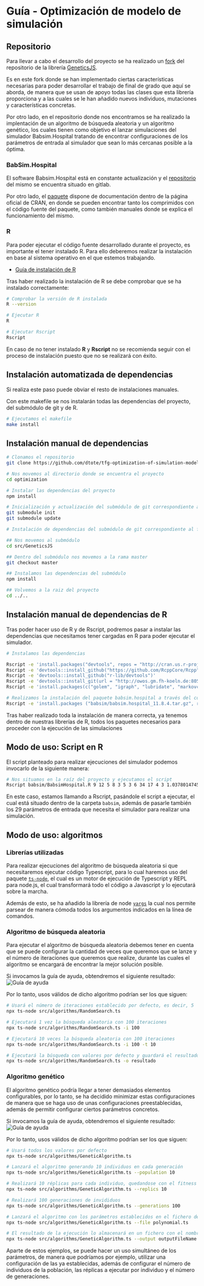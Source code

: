 # Guía - Optimización de modelo de simulación

## Repositorio

Para llevar a cabo el desarrollo del proyecto se ha realizado un [fork](https://github.com/dtote/GeneticsJS) del repositorio de la librería [GeneticsJS](https://github.com/GeneticsJS/GeneticsJS).

Es en este fork donde se han implementado ciertas características necesarias para poder desarrollar el trabajo de final de grado que aquí se aborda, de manera que se usan de apoyo todas las clases que esta librería proporciona y a las cuales se le han añadido nuevos individuos, mutaciones y características concretas.

Por otro lado, en el repositorio donde nos encontramos se ha realizado la implentación de un algoritmo de búsqueda aleatoria y un algoritmo genético, los cuales tienen como objetivo el lanzar simulaciones del simulador Babsim.Hospital tratando de encontrar configuraciones de los parámetros de entrada al simulador que sean lo más cercanas posible a la óptima.

### BabSim.Hospital

El software Babsim.Hospital está en constante actualización y el [repositorio](http://owos.gm.fh-koeln.de:8055/bartz/babsim.hospital) del mismo se encuentra situado en gitlab.

Por otro lado, el [paquete](https://cran.r-project.org/web/packages/babsim.hospital/index.html) dispone de documentación dentro de la página oficial de CRAN, en donde se pueden encontrar tanto los comprimidos con el código fuente del paquete, como también manuales donde se explica el funcionamiento del mismo.

### R

Para poder ejecutar el código fuente desarrollado durante el proyecto, es importante el tener instalado R. Para ello deberemos realizar la instalación en base al sistema operativo en el que estemos trabajando.

- [Guía de instalación de R](https://docs.rstudio.com/resources/install-r/)

Tras haber realizado la instalación de R se debe comprobar que se ha instalado correctamente:

```bash
# Comprobar la versión de R instalada
R --version

# Ejecutar R
R

# Ejecutar Rscript
Rscript
```

En caso de no tener instalado **R** y **Rscript** no se recomienda seguir con el proceso de instalación puesto que no se realizará con éxito.

## **Instalación automatizada de dependencias**

Si realiza este paso puede obviar el resto de instalaciones manuales.

Con este makefile se nos instalarán todas las dependencias del proyecto, del submódulo de git y de R.

```bash
# Ejecutamos el makefile
make install
```

## **Instalación manual de dependencias**

```bash
# Clonamos el repositorio
git clone https://github.com/dtote/tfg-optimization-of-simulation-model-for-resource-planning-in-hospitals.git optimization

# Nos movemos al directorio donde se encuentra el proyecto
cd optimization

# Instalar las dependencias del proyecto
npm install

# Inicialización y actualización del submódulo de git correspondiente al fork de GeneticsJS
git submodule init
git submodule update

# Instalación de dependencias del submódulo de git correspondiente al fork de GeneticsJS

## Nos movemos al submódulo
cd src/GeneticsJS

## Dentro del submódulo nos movemos a la rama master
git checkout master

## Instalamos las dependencias del submódulo
npm install

## Volvemos a la raiz del proyecto
cd ../..
```

## **Instalación manual de dependencias de R**

Tras poder hacer uso de R y de Rscript, podremos pasar a instalar las dependencias que necesitamos tener cargadas en R para poder ejecutar el simulador.

```bash
# Instalamos las dependencias

Rscript -e 'install.packages("devtools", repos = "http://cran.us.r-project.org")'
Rscript -e 'devtools::install_github("https://github.com/RcppCore/Rcpp")'
Rscript -e 'devtools::install_github("r-lib/devtools")'
Rscript -e 'devtools::install_git(url = "http://owos.gm.fh-koeln.de:8055/bartz/spot.git")'
Rscript -e 'install.packages(c("golem", "igraph", "lubridate", "markovchain", "padr", "rvest", "simmer", "slider", "plyr", "stringr", "checkmate"), repos = "http://cran.us.r-project.org")'

# Realizamos la instalación del paquete babsim.hospital a través del comprimido situado en el repositorio
Rscript -e 'install.packages ("babsim/babsim.hospital_11.8.4.tar.gz", repos=NULL, type="source")'
```

Tras haber realizado toda la instalación de manera correcta, ya tenemos dentro de nuestras librerías de R, todos los paquetes necesarios para proceder con la ejecución de las simulaciones

## Modo de uso: Script en R

El script planteado para realizar ejecuciones del simulador podemos invocarlo de la siguiente manera:

```bash
# Nos situamos en la raíz del proyecto y ejecutamos el script
Rscript babsim/BabsimHospital.R 9 12 5 8 3 5 3 6 34 17 4 3 1.0378014745722273 0.14697676641854834 0.09857584591242897 0.015152198475942381 0.12516932683326826 0.001926416505314644 0.10111719895736802 0.3001806967553087 0.11222952263581498 0.8315922547208356 0.00017694618815243727 2 0.26360070211595554 0.0619840922131247 1 4 0.6179578689218207
```

En este caso, estamos llamando a Rscript, pasándole el script a ejecutar, el cual está situado dentro de la carpeta `babsim`, además de pasarle también los 29 parámetros de entrada que necesita el simulador para realizar una simulación.

## Modo de uso: algoritmos

### Librerías utilizadas

Para realizar ejecuciones del algoritmo de búsqueda aleatoria si que necesitaremos ejecutar código Typescript, para lo cual haremos uso del paquete [`ts-node`](https://www.npmjs.com/package/ts-node), el cual es un motor de ejecución de Typescript y REPL para node.js, el cual transformará todo el código a Javascript y lo ejecutará sobre la marcha.

Además de esto, se ha añadido la librería de node [`yargs`](https://www.npmjs.com/package/yargs) la cual nos permite parsear de manera cómoda todos los argumentos indicados en la línea de comandos.

### Algoritmo de búsqueda aleatoria

Para ejecutar el algoritmo de búsqueda aleatoria debemos tener en cuenta que se puede configurar la cantidad de veces que queremos que se lanze y el número de iteraciones que queremos que realize, durante las cuales el algoritmo se encargará de encontrar la mejor solución posible.

Si invocamos la guía de ayuda, obtendremos el siguiente resultado:
![Guía de ayuda](/assets/random_search_help.png)

Por lo tanto, usos válidos de dicho algoritmo podrían ser los que siguen:

```bash
# Usará el número de iteraciones establecido por defecto, es decir, 5
npx ts-node src/algorithms/RandomSearch.ts

# Ejecutará 1 vez la búsqueda aleatoria con 100 iteraciones
npx ts-node src/algorithms/RandomSearch.ts -i 100

# Ejecutará 10 veces la búsqueda aleatoria con 100 iteraciones
npx ts-node src/algorithms/RandomSearch.ts -i 100 -t 10

# Ejecutará la búsqueda con valores por defecto y guardará el resultado en resultado.json
npx ts-node src/algorithms/RandomSearch.ts -o resultado
```

### Algoritmo genético

El algoritmo genético podría llegar a tener demasiados elementos configurables, por lo tanto, se ha decidido minimizar estas configuraciones de manera que se haga uso de unas configuraciones preestablecidas, además de permitir configurar ciertos parámetros concretos.

Si invocamos la guía de ayuda, obtendremos el siguiente resultado:
![Guía de ayuda](/assets/genetic_algorithm_help.png)

Por lo tanto, usos válidos de dicho algoritmo podrían ser los que siguen:

```bash
# Usará todos los valores por defecto
npx ts-node src/algorithms/GeneticAlgorithm.ts

# Lanzará el algoritmo generando 10 individuos en cada generación
npx ts-node src/algorithms/GeneticAlgorithm.ts --population 10

# Realizará 10 réplicas para cada individuo, quedandose con el fitness medio
npx ts-node src/algorithms/GeneticAlgorithm.ts --replics 10

# Realizará 100 generaciones de invididuos
npx ts-node src/algorithms/GeneticAlgorithm.ts --generations 100

# Lanzará el algoritmo con los parámetros establecidos en el fichero de configuración indicado
npx ts-node src/algorithms/GeneticAlgorithm.ts --file polynomial.ts

# El resultado de la ejecución lo almacenará en un fichero con el nombre indicado
npx ts-node src/algorithms/GeneticAlgorithm.ts --output outputFileName
```

Aparte de estos ejemplos, se puede hacer un uso simultáneo de los parámetros, de manera que podríamos por ejemplo, utilizar una configuración de las ya establecidas, además de configurar el número de individuos de la población, las réplicas a ejecutar por individuo y el número de generaciones.
